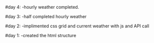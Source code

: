 #day 4:
-hourly weather completed.

#day 3:
-half completed hourly weather

#day 2:
-implimented css grid and current weather with js and API call

#day 1:
-created the html structure
